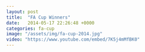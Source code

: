 ```yaml
---
layout: post
title:  "FA Cup Winners"
date:   2014-05-17 22:26:48 +0000
categories: fa-cup
image: "/assets/img/fa-cup-2014.jpg"
video: "https://www.youtube.com/embed/7K5j4mMfBK0"
---
```

